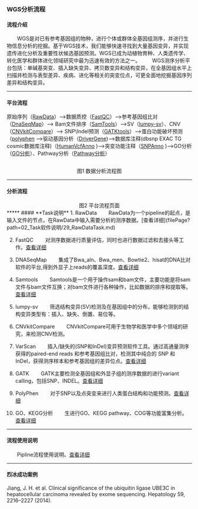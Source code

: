 ### WGS分析流程
#### **流程介绍**
　　WGS是对已有参考基因组的物种，进行个体或群体全基因组测序，并进行生物信息分析的挖掘。基于WGS技术，我们能够快速寻找到大量基因变异，并实现遗传进化分析及重要性状候选基因预测。WGS已成为动植物育种、人类遗传学、转化医学和群体进化领域研究中最为迅速有效的方法之一。
　　WGS测序分析平台包括：单碱基突变、插入缺失变异、拷贝数变异和结构变异，在全基因组水平上扫描并检测与表型差异、疾病、进化等相关的突变位点，可更全面地挖掘基因序列差异和结构变异。

***
#### **平台流程** 
原始序列（[RawData](filePage?path=02_Task软件说明/29_RawDataTask.md)）-->数据质控（[FastQC](filePage?path=02_Task软件说明/01_FastQC.md)）-->参考基因组比对（[DnaSeqMap](filePage?path=02_Task软件说明/13_DnaSeqMap.md)）--> Bam文件排序（[SamTools](filePage?path=02_Task软件说明/48_SamTools.md)）-->SV（[lumpy-sv](filePage?path=02_Task软件说明/51_lumpy-sv.md)）、CNV（[CNVkitCompare](filePage?path=02_Task软件说明/52_CNVkitCompare.md)）--> SNP\Indel预测（[GATKtools](filePage?path=02_Task软件说明/53_GATKtools.md)）-->蛋白功能破坏预测（[polyphen](filePage?path=02_Task软件说明/46_polyphen2.md) -->驱动基因分析（[DriverGene](filePage?path=02_Task软件说明/50_DriverGene.md))-->数据库注释(dbsnp EXAC TG cosmic数据库注释)（[HumanVcfAnno](filePage?path=02_Task软件说明/54_HumanVcfAnno.md) )-->突变功能注释（[SNPAnno](filePage?path=02_Task软件说明/36_SnpAnno.md) )-->GO分析（[GO分析](filePage?path=02_Task软件说明/19_GoPathway.md)）、Pathway分析（[Pathway分析](filePage?path=02_Task软件说明/19_GoPathway.md)）

 <div style="text-align:center"><img data-src="1.png" width="600px" ></img>

图1 数据分析流程图</div>

****

#### **分析流程**


<div style="text-align:center"><img data-src="2.png" width="800px" ></img>
图2 平台流程页面</div>
*****
#### **Task说明**
1.	RawData
　　RawData为一个pipeline的起点，是输入文件的节点，在RawData中输入需要分析的测序数据。[查看详细](filePage?path=02_Task软件说明/29_RawDataTask.md)
 
2.	FastQC
　　对测序数据进行质量评估，同时也进行数据过滤和去接头等工作。[查看详细](filePage?path=02_Task软件说明/01_FastQC.md)

3.  DNASeqMap
　　集成了Bwa_aln、Bwa_men、Bowtie2、hisat的DNA比对软件的平台,得到外显子上reads的覆盖深度。[查看详细](filePage?path=02_Task软件说明/13_DnaSeqMap.md)

4.  Samtools
　　Samtools是一个用于操作sam和bam文件，主要功能是将sam文件与bam文件互换；对bam文件进行各种操作，比如数据的排序和提取等。[查看详细](filePage?path=02_Task软件说明/48_Samtools.md)

5.  lumpy-sv
　　筛选结构变异(SV)检测及在基因组中的分布，能够检测到的结构变异类型有：插入、缺失、倒置、易位等。

6.  CNVkitCompare
　　CNVkitCompare可用于生物学和医学中多个领域的研究，来检测CNV检测。

7.  VarScan
　　插入/缺失的(SNP和InDel)变异预测软件工具。通过高通量测序获得的paired-end reads 和参考基因组比对，检测其中纯合的 SNP 和 InDel，获得测序样本和参考基因组的差异位点。[查看详细](filePage?path=02_Task软件说明/41_Varscan.md)

8.  GATK
　　GATK主要检测全基因组和外显子组的测序数据的进行variant calling，包括SNP、INDEL。[查看详细](filePage?path=02_Task软件说明/45_GATK3.md)

9.  PolyPhen
　　对于SNP以及点突变来进行人类蛋白结构和功能预测。[查看详细](filePage?path=02_Task软件说明/46_polyphen2.md)

10.  GO、KEGG分析
　　生进行GO、KEGG pathway、COG等功能富集分析。[查看详细](filePage?path=02_Task软件说明/19_GoPathway.md)

***
#### **流程使用说明**
　　Pipline流程使用说明。[查看详细](filePage?path=01_平台说明/08_项目操作/07_pipline使用说明.md)

***
#### **烈冰成功案例**
Jiang, J. H. et al. Clinical significance of the ubiquitin ligase UBE3C in hepatocellular carcinoma revealed by exome sequencing. Hepatology 59, 2216–2227 (2014).
